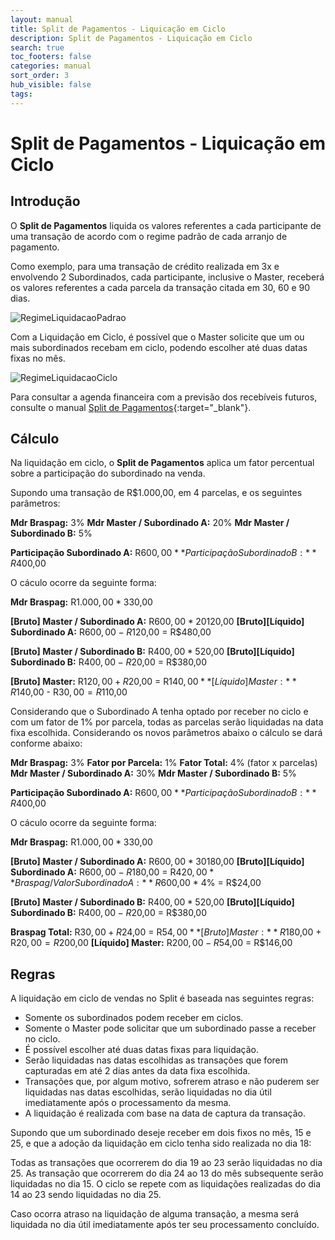 ```yaml
---
layout: manual
title: Split de Pagamentos - Liquicação em Ciclo
description: Split de Pagamentos - Liquicação em Ciclo
search: true
toc_footers: false
categories: manual
sort_order: 3
hub_visible: false
tags:
---
```


# Split de Pagamentos - Liquicação em Ciclo

## Introdução

O **Split de Pagamentos** liquida os valores referentes a cada participante de uma transação de acordo com o regime padrão de cada arranjo de pagamento.

Como exemplo, para uma transação de crédito realizada em 3x e envolvendo 2 Subordinados, cada participante, inclusive o Master, receberá os valores referentes a cada parcela da transação citada em 30, 60 e 90 dias.

![RegimeLiquidacaoPadrao](https://braspag.github.io/images/braspag/split/regime-pagamento-padrao.png)

Com a Liquidação em Ciclo, é possível que o Master solicite que um ou mais subordinados recebam em ciclo, podendo escolher até duas datas fixas no mês.

![RegimeLiquidacaoCiclo](https://braspag.github.io/images/braspag/split/regime-pagamento-ciclo.png)

Para consultar a agenda financeira com a previsão dos recebíveis futuros, consulte o manual [Split de Pagamentos](https://braspag.github.io//manual/split-pagamentos-braspag#agenda-financeira){:target="_blank"}.

## Cálculo

Na liquidação em ciclo, o **Split de Pagamentos** aplica um fator percentual sobre a participação do subordinado na venda.

Supondo uma transação de R$1.000,00, em 4 parcelas, e os seguintes parâmetros:

**Mdr Braspag:** 3%
**Mdr Master / Subordinado A:** 20%
**Mdr Master / Subordinado B:** 5%

**Participação Subordinado A:** R$600,00
**Participação Subordinado B:** R$400,00

O cáculo ocorre da seguinte forma:

**Mdr Braspag:** R$1.000,00 * 3% = R$30,00

**[Bruto] Master / Subordinado A:** R$600,00 * 20% = R$120,00
**[Bruto][Líquido] Subordinado A:** R$600,00 - R$120,00 = R$480,00

**[Bruto] Master / Subordinado B:** R$400,00 * 5% = R$20,00
**[Bruto][Líquido] Subordinado B:** R$400,00 - R$20,00 = R$380,00

**[Bruto] Master:** R$120,00 + R$20,00 = R$140,00 
**[Líquido] Master:** R$140,00 - R$30,00 = R$110,00

Considerando que o Subordinado A tenha optado por receber no ciclo e com um fator de 1% por parcela, todas as parcelas serão liquidadas na data fixa escolhida. Considerando os novos parâmetros abaixo o cálculo se dará conforme abaixo:

**Mdr Braspag:** 3%
**Fator por Parcela:** 1%
**Fator Total:** 4% (fator x parcelas)
**Mdr Master / Subordinado A:** 30%
**Mdr Master / Subordinado B:** 5%

**Participação Subordinado A:** R$600,00
**Participação Subordinado B:** R$400,00

O cáculo ocorre da seguinte forma:

**Mdr Braspag:** R$1.000,00 * 3% = R$30,00

**[Bruto] Master / Subordinado A:** R$600,00 * 30% = R$180,00
**[Bruto][Líquido] Subordinado A:** R$600,00 - R$180,00 = R$420,00
**Braspag / Valor Subordinado A:** R$600,00 * 4% = R$24,00

**[Bruto] Master / Subordinado B:** R$400,00 * 5% = R$20,00
**[Bruto][Líquido] Subordinado B:** R$400,00 - R$20,00 = R$380,00

**Braspag Total:** R$30,00 + R$24,00 = R$54,00
**[Bruto] Master:** R$180,00 + R$20,00 = R$200,00 
**[Líquido] Master:** R$200,00 - R$54,00 = R$146,00

## Regras

A liquidação em ciclo de vendas no Split é baseada nas seguintes regras:

* Somente os subordinados podem receber em ciclos.
* Somente o Master pode solicitar que um subordinado passe a receber no ciclo.
* É possível escolher até duas datas fixas para liquidação.
* Serão liquidadas nas datas escolhidas as transações que forem capturadas em até 2 dias antes da data fixa escolhida.
* Transações que, por algum motivo, sofrerem atraso e não puderem ser liquidadas nas datas escolhidas, serão liquidadas no dia útil imediatamente após o processamento da mesma.
* A liquidação é realizada com base na data de captura da transação.

Supondo que um subordinado deseje receber em dois fixos no mês, 15 e 25, e que a adoção da liquidação em ciclo tenha sido realizada no dia 18:

Todas as transações que ocorrerem do dia 19 ao 23 serão liquidadas no dia 25.
As transação que ocorrerem do dia 24 ao 13 do mês subsequente serão liquidadas no dia 15. 
O ciclo se repete com as liquidações realizadas do dia 14 ao 23 sendo liquidadas no dia 25.

Caso ocorra atraso na liquidação de alguma transação, a mesma será liquidada no dia útil imediatamente após ter seu processamento concluído.





